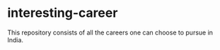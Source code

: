 # interesting-career
This repository consists of all the careers one can choose to pursue in India.
